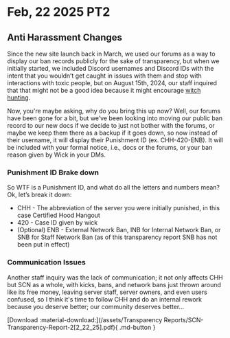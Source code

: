# Feb, 22 2025 PT2

## **Anti Harassment Changes**

Since the new site launch back in March, we used our forums as a way to display our ban records publicly for the sake of transparency, but when we initially started, we included Discord usernames and Discord IDs with the intent that you wouldn’t get caught in issues with them and stop with interactions with toxic people, but on August 15th, 2024, our staff inquired that that might not be a good idea because it might encourage [witch hunting](http://witch-hunt.urbanup.com/5177901). 

Now, you're maybe asking, why do you bring this up now? Well, our forums have been gone for a bit, but we’ve been looking into moving our public ban record to our new docs if we decide to just not bother with the forums, or maybe we keep them there as a backup if it goes down, so now instead of their username, it will display their Punishment ID (ex. CHH-420-ENB). It will be included with your formal notice, i.e., docs or the forums, or your ban reason given by Wick in your DMs. 

### Punishment ID Brake down

So WTF is a Punishment ID, and what do all the letters and numbers mean? 
Ok, let’s break it down:

* CHH -  The abbreviation of the server you were initially punished, in this case Certified Hood Hangout
* 420 - Case ID given by wick 
* (Optional) ENB - External Network Ban, INB for Internal Network Ban, or SNB for Staff Network Ban (as of this transparency report SNB has not been put in effect)

### Communication Issues

Another staff inquiry was the lack of communication; it not only affects CHH but SCN as a whole, with kicks, bans, and network bans just thrown around like its free money, leaving server staff, server owners, and even users confused, so I think it's time to follow CHH and do an internal rework because you deserve better; our community deserves better…


[Download :material-download:](/assets/Transparency Reports/SCN-Transparency-Report-2[2_22_25].pdf){ .md-button }
